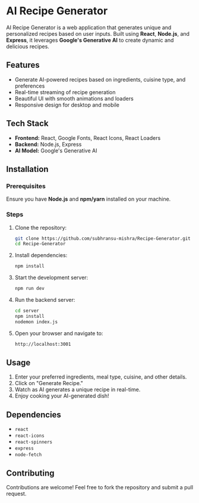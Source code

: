 # AI Recipe Generator

AI Recipe Generator is a web application that generates unique and personalized recipes based on user inputs. Built using **React**, **Node.js**, and **Express**, it leverages **Google's Generative AI** to create dynamic and delicious recipes.

## Features
- Generate AI-powered recipes based on ingredients, cuisine type, and preferences
- Real-time streaming of recipe generation
- Beautiful UI with smooth animations and loaders
- Responsive design for desktop and mobile

## Tech Stack
- **Frontend:** React, Google Fonts, React Icons, React Loaders
- **Backend:** Node.js, Express
- **AI Model:** Google's Generative AI

## Installation

### Prerequisites
Ensure you have **Node.js** and **npm/yarn** installed on your machine.

### Steps
1. Clone the repository:
   ```sh
   git clone https://github.com/subhransu-mishra/Recipe-Generator.git
   cd Recipe-Generator
   ```

2. Install dependencies:
   ```sh
   npm install
   ```

3. Start the development server:
   ```sh
   npm run dev
   ```

4. Run the backend server:
   ```sh
   cd server
   npm install
   nodemon index.js
   ```

5. Open your browser and navigate to:
   ```sh
   http://localhost:3001
   ```

## Usage
1. Enter your preferred ingredients, meal type, cuisine, and other details.
2. Click on "Generate Recipe."
3. Watch as AI generates a unique recipe in real-time.
4. Enjoy cooking your AI-generated dish!

## Dependencies
- `react`
- `react-icons`
- `react-spinners`
- `express`
- `node-fetch`

## Contributing
Contributions are welcome! Feel free to fork the repository and submit a pull request.

